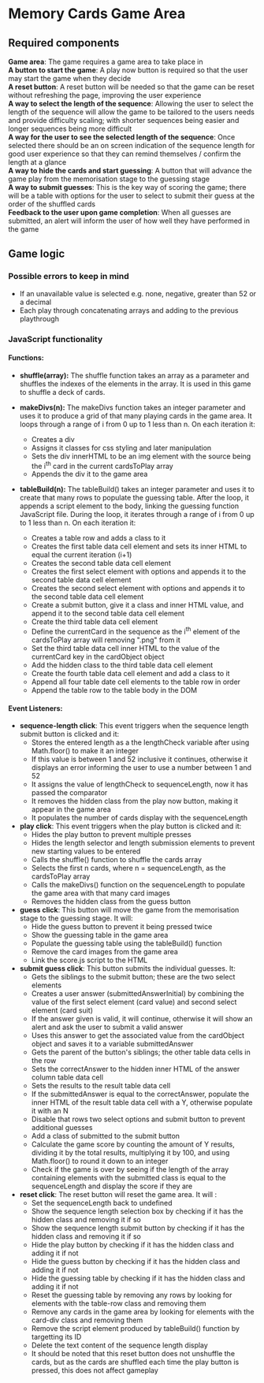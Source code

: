 # Memory Cards Game Area

## Required components
**Game area**: The game requires a game area to take place in <br>
**A button to start the game**: A play now button is required so that the user may start the game when they decide <br>
**A reset button**: A reset button will be needed so that the game can be reset without refreshing the page, improving the user experience <br>
**A way to select the length of the sequence**: Allowing the user to select the length of the sequence will allow the game to be tailored to the users needs and provide difficulty scaling; with shorter sequences being easier and longer sequences being more difficult <br>
**A way for the user to see the selected length of the sequence**: Once selected there should be an on screen indication of the sequence length for good user experience so that they can remind themselves / confirm the length at a glance <br>
**A way to hide the cards and start guessing**: A button that will advance the game play from the memorisation stage to the guessing stage <br>
**A way to submit guesses**: This is the key way of scoring the game; there will be a table with options for the user to select to submit their guess at the order of the shuffled cards <br>
**Feedback to the user upon game completion**: When all guesses are submitted, an alert will inform the user of how well they have performed in the game <br>

## Game logic

### Possible errors to keep in mind
- If an unavailable value is selected e.g. none, negative, greater than 52 or a decimal
- Each play through concatenating arrays and adding to the previous playthrough


### JavaScript functionality
#### Functions:
- **shuffle(array):** The shuffle function takes an array as a parameter and shuffles the indexes of the elements in the array. It is used in this game to shuffle a deck of cards.
- **makeDivs(n):** The makeDivs function takes an integer parameter and uses it to produce a grid of that many playing cards in the game area. It loops through a range of i from 0 up to 1 less than n. On each iteration it: 
    - Creates a div
    - Assigns it classes for css styling and later manipulation
    - Sets the div innerHTML to be an img element with the source being the i<sup>th</sup> card in the current cardsToPlay array
    - Appends the div it to the game area

- **tableBuild(n):** The tableBuild() takes an integer parameter and uses it to create that many rows to populate the guessing table. After the loop, it appends a script element to the body, linking the guessing function JavaScript file. During the loop, it iterates through a range of i from 0 up to 1 less than n. On each iteration it:
    - Creates a table row and adds a class to it
    - Creates the first table data cell element and sets its inner HTML to equal the current iteration (i+1)
    - Creates the second table data cell element
    - Creates the first select element with options and appends it to the second table data cell element 
    - Creates the second select element with options and appends it to the second table data cell element
    - Create a submit button, give it a class and inner HTML value, and append it to the second table data cell element
    - Create the third table data cell element
    - Define the currentCard in the sequence as the i<sup>th</sup> element of the cardsToPlay array will removing ".png" from it
    - Set the third table data cell inner HTML to the value of the currentCard key in the cardObject object
    - Add the hidden class to the third table data cell element
    - Create the fourth table data cell element and add a class to it
    - Append all four table date cell elements to the table row in order
    - Append the table row to the table body in the DOM

#### Event Listeners:
- **sequence-length click**: This event triggers when the sequence length submit button is clicked and it:
    - Stores the entered length as a the lengthCheck variable after using Math.floor() to make it an integer
    - If this value is between 1 and 52 inclusive it continues, otherwise it displays an error informing the user to use a number between 1 and 52
    - It assigns the value of lengthCheck to sequenceLength, now it has passed the comparator
    - It removes the hidden class from the play now button, making it appear in the game area
    - It populates the number of cards display with the sequenceLength
- **play click**: This event triggers when the play button is clicked and it:
    - Hides the play button to prevent multiple presses
    - Hides the length selector and length submission elements to prevent new starting values to be entered
    - Calls the shuffle() function to shuffle the cards array
    - Selects the first n cards, where n = sequenceLength, as the cardsToPlay array
    - Calls the makeDivs() function on the sequenceLength to populate the game area with that many card images
    - Removes the hidden class from the guess button
- **guess click**: This button will move the game from the memorisation stage to the guessing stage. It will:
    - Hide the guess button to prevent it being pressed twice
    - Show the guessing table in the game area
    - Populate the guessing table using the tableBuild() function
    - Remove the card images from the game area
    - Link the score.js script to the HTML
- **submit guess click**: This button submits the individual guesses. It:
    - Gets the siblings to the submit button; these are the two select elements
    - Creates a user answer (submittedAnswerInitial) by combining the value of the first select element (card value) and second select element (card suit)
    - If the answer given is valid, it will continue, otherwise it will show an alert and ask the user to submit a valid answer
    - Uses this answer to get the associated value from the cardObject object and saves it to a variable submittedAnswer
    - Gets the parent of the button's siblings; the other table data cells in the row
    - Sets the correctAnswer to the hidden inner HTML of the answer column table data cell
    - Sets the results to the result table data cell
    - If the submittedAnswer is equal to the correctAnswer, populate the inner HTML of the result table data cell with a Y, otherwise populate it with an N
    - Disable that rows two select options and submit button to prevent additional guesses
    - Add a class of submitted to the submit button
    - Calculate the game score by counting the amount of Y results, dividing it by the total results, multiplying it by 100, and using Math.floor() to round it down to an integer
    - Check if the game is over by seeing if the length of the array containing elements with the submitted class is equal to the sequenceLength and display the score if they are
- **reset click**: The reset button will reset the game area. It will :
    - Set the sequenceLength back to undefined
    - Show the sequence length selection box by checking if it has the hidden class and removing it if so
    - Show the sequence length submit button by checking if it has the hidden class and removing it if so
    - Hide the play button by checking if it has the hidden class and adding it if not
    - Hide the guess button by checking if it has the hidden class and adding it if not
    - Hide the guessing table by checking if it has the hidden class and adding it if not
    - Reset the guessing table by removing any rows by looking for elements with the table-row class and removing them
    - Remove any cards in the game area by looking for elements with the card-div class and removing them
    - Remove the script element produced by tableBuild() function by targetting its ID
    - Delete the text content of the sequence length display
    - It should be noted that this reset button does not unshuffle the cards, but as the cards are shuffled each time the play button is pressed, this does not affect gameplay 